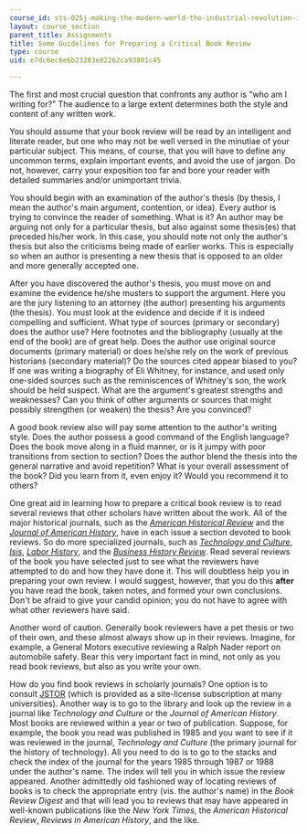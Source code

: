 ```yaml
---
course_id: sts-025j-making-the-modern-world-the-industrial-revolution-in-global-perspective-fall-2009
layout: course_section
parent_title: Assignments
title: Some Guidelines for Preparing a Critical Book Review
type: course
uid: e7dc6ec6e6b23283e02262ca93801c45

---
```


The first and most crucial question that confronts any author is "who am I writing for?" The audience to a large extent determines both the style and content of any written work.

You should assume that your book review will be read by an intelligent and literate reader, but one who may not be well versed in the minutiae of your particular subject. This means, of course, that you will have to define any uncommon terms, explain important events, and avoid the use of jargon. Do not, however, carry your exposition too far and bore your reader with detailed summaries and/or unimportant trivia.

You should begin with an examination of the author's thesis (by thesis, I mean the author's main argument, contention, or idea). Every author is trying to convince the reader of something. What is it? An author may be arguing not only for a particular thesis, but also against some thesis(es) that preceded his/her work. In this case, you should note not only the author's thesis but also the criticisms being made of earlier works. This is especially so when an author is presenting a new thesis that is opposed to an older and more generally accepted one.

After you have discovered the author's thesis, you must move on and examine the evidence he/she musters to support the argument. Here you are the jury listening to an attorney (the author) presenting his arguments (the thesis). You must look at the evidence and decide if it is indeed compelling and sufficient. What type of sources (primary or secondary) does the author use? Here footnotes and the bibliography (usually at the end of the book) are of great help. Does the author use original source documents (primary material) or does he/she rely on the work of previous historians (secondary material)? Do the sources cited appear biased to you? If one was writing a biography of Eli Whitney, for instance, and used only one-sided sources such as the reminiscences of Whitney's son, the work should be held suspect. What are the argument's greatest strengths and weaknesses? Can you think of other arguments or sources that might possibly strengthen (or weaken) the thesis? Are you convinced?

A good book review also will pay some attention to the author's writing style. Does the author possess a good command of the English language? Does the book move along in a fluid manner, or is it jumpy with poor transitions from section to section? Does the author blend the thesis into the general narrative and avoid repetition? What is your overall assessment of the book? Did you learn from it, even enjoy it? Would you recommend it to others?

One great aid in learning how to prepare a critical book review is to read several reviews that other scholars have written about the work. All of the major historical journals, such as the [_American Historical Review_](http://www.journals.uchicago.edu/toc/ahr/current) and the [_Journal of American History_](http://www.journalofamericanhistory.org/), have in each issue a section devoted to book reviews. So do more specialized journals, such as [_Technology and Culture_](http://etc.technologyandculture.net/), [_Isis_](http://www.journals.uchicago.edu/toc/isis/current), [_Labor History_](http://www.tandf.co.uk/journals/titles/0023656x.html), and the [_Business History Review_](http://www.hbs.edu/Pages/default.aspx). Read several reviews of the book you have selected just to see what the reviewers have attempted to do and how they have done it. This will doubtless help you in preparing your own review. I would suggest, however, that you do this **after** you have read the book, taken notes, and formed your own conclusions. Don't be afraid to give your candid opinion; you do not have to agree with what other reviewers have said.

Another word of caution. Generally book reviewers have a pet thesis or two of their own, and these almost always show up in their reviews. Imagine, for example, a General Motors executive reviewing a Ralph Nader report on automobile safety. Bear this very important fact in mind, not only as you read book reviews, but also as you write your own.

How do you find book reviews in scholarly journals? One option is to consult [JSTOR](http://www.jstor.org/) (which is provided as a site-license subscription at many universities). Another way is to go to the library and look up the review in a journal like _Technology and Culture_ or the _Journal of American History_. Most books are reviewed within a year or two of publication. Suppose, for example, the book you read was published in 1985 and you want to see if it was reviewed in the journal, _Technology and Culture_ (the primary journal for the history of technology). All you need to do is to go to the stacks and check the index of the journal for the years 1985 through 1987 or 1988 under the author's name. The index will tell you in which issue the review appeared. Another admittedly old fashioned way of locating reviews of books is to check the appropriate entry (vis. the author's name) in the _Book Review Digest_ and that will lead you to reviews that may have appeared in well-known publications like the _New York Times_, the _American Historical Review_, _Reviews in American History_, and the like.